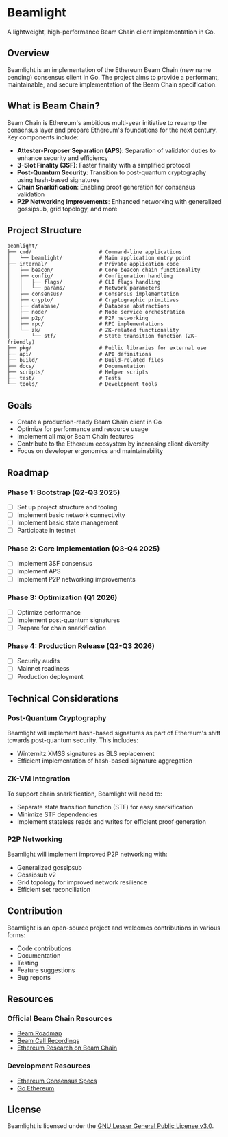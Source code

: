 # Beamlight

A lightweight, high-performance Beam Chain client implementation in Go.

## Overview

Beamlight is an implementation of the Ethereum Beam Chain (new name pending) consensus client in Go. The project aims to provide a performant, maintainable, and secure implementation of the Beam Chain specification.

## What is Beam Chain?

Beam Chain is Ethereum's ambitious multi-year initiative to revamp the consensus layer and prepare Ethereum's foundations for the next century. Key components include:

- **Attester-Proposer Separation (APS)**: Separation of validator duties to enhance security and efficiency
- **3-Slot Finality (3SF)**: Faster finality with a simplified protocol
- **Post-Quantum Security**: Transition to post-quantum cryptography using hash-based signatures
- **Chain Snarkification**: Enabling proof generation for consensus validation
- **P2P Networking Improvements**: Enhanced networking with generalized gossipsub, grid topology, and more

## Project Structure

```
beamlight/
├── cmd/                      # Command-line applications
│   └── beamlight/            # Main application entry point
├── internal/                 # Private application code
│   ├── beacon/               # Core beacon chain functionality
│   ├── config/               # Configuration handling
│   │   ├── flags/            # CLI flags handling
│   │   └── params/           # Network parameters
│   ├── consensus/            # Consensus implementation
│   ├── crypto/               # Cryptographic primitives
│   ├── database/             # Database abstractions
│   ├── node/                 # Node service orchestration
│   ├── p2p/                  # P2P networking
│   ├── rpc/                  # RPC implementations
│   └── zk/                   # ZK-related functionality
│       └── stf/              # State transition function (ZK-friendly)
├── pkg/                      # Public libraries for external use
├── api/                      # API definitions
├── build/                    # Build-related files
├── docs/                     # Documentation
├── scripts/                  # Helper scripts
├── test/                     # Tests
└── tools/                    # Development tools
```

## Goals

- Create a production-ready Beam Chain client in Go
- Optimize for performance and resource usage
- Implement all major Beam Chain features
- Contribute to the Ethereum ecosystem by increasing client diversity
- Focus on developer ergonomics and maintainability

## Roadmap

### Phase 1: Bootstrap (Q2-Q3 2025)
- [ ] Set up project structure and tooling
- [ ] Implement basic network connectivity
- [ ] Implement basic state management
- [ ] Participate in testnet

### Phase 2: Core Implementation (Q3-Q4 2025)
- [ ] Implement 3SF consensus
- [ ] Implement APS
- [ ] Implement P2P networking improvements

### Phase 3: Optimization (Q1 2026)
- [ ] Optimize performance
- [ ] Implement post-quantum signatures
- [ ] Prepare for chain snarkification

### Phase 4: Production Release (Q2-Q3 2026)
- [ ] Security audits
- [ ] Mainnet readiness
- [ ] Production deployment

## Technical Considerations

### Post-Quantum Cryptography

Beamlight will implement hash-based signatures as part of Ethereum's shift towards post-quantum security. This includes:

- Winternitz XMSS signatures as BLS replacement
- Efficient implementation of hash-based signature aggregation

### ZK-VM Integration

To support chain snarkification, Beamlight will need to:

- Separate state transition function (STF) for easy snarkification
- Minimize STF dependencies
- Implement stateless reads and writes for efficient proof generation

### P2P Networking

Beamlight will implement improved P2P networking with:

- Generalized gossipsub
- Gossipsub v2
- Grid topology for improved network resilience
- Efficient set reconciliation

## Contribution

Beamlight is an open-source project and welcomes contributions in various forms:

- Code contributions
- Documentation
- Testing
- Feature suggestions
- Bug reports

## Resources

### Official Beam Chain Resources
- [Beam Roadmap](https://beamroadmap.org/)
- [Beam Call Recordings](https://beamroadmap.org/calls)
- [Ethereum Research on Beam Chain](https://ethresear.ch/)

### Development Resources
- [Ethereum Consensus Specs](https://github.com/ethereum/consensus-specs)
- [Go Ethereum](https://github.com/ethereum/go-ethereum)

## License

Beamlight is licensed under the [GNU Lesser General Public License v3.0](https://www.gnu.org/licenses/lgpl-3.0.en.html). 